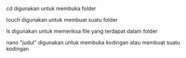cd digunakan untuk membuka folder

touch digunakan untuk membuat suatu folder

ls digunakan untuk memeriksa file yang terdapat dalam folder

nano "judul" digunakan untuk membuka kodingan atau membuat suatu kodingan 

